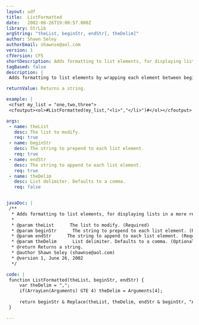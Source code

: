```yaml
---
layout: udf
title:  ListFormatted
date:   2002-06-26T19:00:57.000Z
library: StrLib
argString: "theList, beginStr, endStr[, theDelim]"
author: Shawn Seley
authorEmail: shawnse@aol.com
version: 1
cfVersion: CF5
shortDescription: Adds formatting to list elements, for displaying lists in a more readable fashion.
tagBased: false
description: |
 Adds formatting to list elements by wrapping each element between beginStr and endStr. Special delimeters (non-comma) can be specified in the optional final argument.

returnValue: Returns a string.

example: |
 <cfset my_list = "one,two,three">
 <cfoutput><ol>#ListFormatted(my_list,"<li>","</li>")#</ol></cfoutput>

args:
 - name: theList
   desc: The list to modify.
   req: true
 - name: beginStr
   desc: The string to prepend to each list element.
   req: true
 - name: endStr
   desc: The string to append to each list element.
   req: true
 - name: theDelim
   desc: List delimiter. Defaults to a comma.
   req: false


javaDoc: |
 /**
  * Adds formatting to list elements, for displaying lists in a more readable fashion.
  * 
  * @param theList      The list to modify. (Required)
  * @param beginStr      The string to prepend to each list element. (Required)
  * @param endStr      The string to append to each list element. (Required)
  * @param theDelim      List delimiter. Defaults to a comma. (Optional)
  * @return Returns a string. 
  * @author Shawn Seley (shawnse@aol.com) 
  * @version 1, June 26, 2002 
  */

code: |
 function ListFormatted(theList, beginStr, endStr) {
     var theDelim = ",";
     if(ArrayLen(Arguments) GTE 4) theDelim = Arguments[4];
 
     return beginStr & Replace(theList, theDelim, endStr & beginStr, "ALL") & endStr;
 }

---
```


